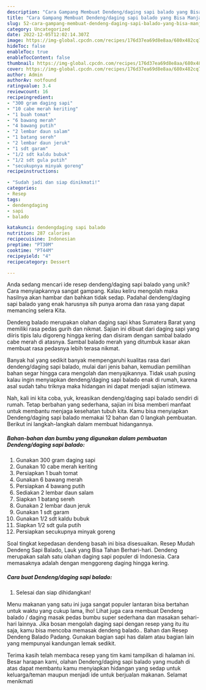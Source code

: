 ```yaml
---
description: "Cara Gampang Membuat Dendeng/daging sapi balado yang Bisa Manjain Lidah"
title: "Cara Gampang Membuat Dendeng/daging sapi balado yang Bisa Manjain Lidah"
slug: 52-cara-gampang-membuat-dendeng-daging-sapi-balado-yang-bisa-manjain-lidah
category: Uncategorized
date: 2022-12-05T12:02:14.307Z
image: https://img-global.cpcdn.com/recipes/176d37ea69d8e8aa/680x482cq70/dendengdaging-sapi-balado-foto-resep-utama.jpg
hideToc: false
enableToc: true
enableTocContent: false
thumbnail: https://img-global.cpcdn.com/recipes/176d37ea69d8e8aa/680x482cq70/dendengdaging-sapi-balado-foto-resep-utama.jpg
cover: https://img-global.cpcdn.com/recipes/176d37ea69d8e8aa/680x482cq70/dendengdaging-sapi-balado-foto-resep-utama.jpg
author: Admin
authorAv: notfound
ratingvalue: 3.4
reviewcount: 16
recipeingredient:
- "300 gram daging sapi"
- "10 cabe merah keriting"
- "1 buah tomat"
- "6 bawang merah"
- "4 bawang putih"
- "2 lembar daun salam"
- "1 batang sereh"
- "2 lembar daun jeruk"
- "1 sdt garam"
- "1/2 sdt kaldu bubuk"
- "1/2 sdt gula putih"
- "secukupnya minyak goreng"
recipeinstructions:

- "Sudah jadi dan siap dinikmati!"
categories:
- Resep
tags:
- dendengdaging
- sapi
- balado

katakunci: dendengdaging sapi balado 
nutrition: 287 calories
recipecuisine: Indonesian
preptime: "PT30M"
cooktime: "PT44M"
recipeyield: "4"
recipecategory: Dessert

---
```





Anda sedang mencari ide resep dendeng/daging sapi balado yang unik? Cara menyiapkannya sangat gampang. Kalau keliru mengolah maka hasilnya akan hambar dan bahkan tidak sedap. Padahal dendeng/daging sapi balado yang enak harusnya sih punya aroma dan rasa yang dapat memancing selera Kita.





Dendeng balado merupakan olahan daging sapi khas Sumatera Barat yang memiliki rasa pedas gurih dan nikmat. Sajian ini dibuat dari daging sapi yang diiris tipis lalu digoreng hingga kering dan disiram dengan sambal balado cabe merah di atasnya. Sambal balado merah yang ditumbuk kasar akan membuat rasa pedasnya lebih terasa nikmat.

Banyak hal yang sedikit banyak mempengaruhi kualitas rasa dari dendeng/daging sapi balado, mulai dari jenis bahan, kemudian pemilihan bahan segar hingga cara mengolah dan menyajikannya. Tidak usah pusing kalau ingin menyiapkan dendeng/daging sapi balado enak di rumah, karena asal sudah tahu triknya maka hidangan ini dapat menjadi sajian istimewa.






Nah, kali ini kita coba, yuk, kreasikan dendeng/daging sapi balado sendiri di rumah. Tetap berbahan yang sederhana, sajian ini bisa memberi manfaat untuk membantu menjaga kesehatan tubuh kita. Kamu bisa menyiapkan Dendeng/daging sapi balado memakai 12 bahan dan 0 langkah pembuatan. Berikut ini langkah-langkah dalam membuat hidangannya.

<!--inarticleads1-->

##### Bahan-bahan dan bumbu yang digunakan dalam pembuatan Dendeng/daging sapi balado:

1. Gunakan 300 gram daging sapi
1. Gunakan 10 cabe merah keriting
1. Persiapkan 1 buah tomat
1. Gunakan 6 bawang merah
1. Persiapkan 4 bawang putih
1. Sediakan 2 lembar daun salam
1. Siapkan 1 batang sereh
1. Gunakan 2 lembar daun jeruk
1. Gunakan 1 sdt garam
1. Gunakan 1/2 sdt kaldu bubuk
1. Siapkan 1/2 sdt gula putih
1. Persiapkan secukupnya minyak goreng


Soal tingkat kepedasan dendeng basah ini bisa disesuaikan. Resep Mudah Dendeng Sapi Balado, Lauk yang Bisa Tahan Berhari-hari. Dendeng merupakan salah satu olahan daging sapi populer di Indonesia. Cara memasaknya adalah dengan menggoreng daging hingga kering. 

<!--inarticleads2-->

##### Cara buat Dendeng/daging sapi balado:


1. Selesai dan siap dihidangkan!

Menu makanan yang satu ini juga sangat populer lantaran bisa bertahan untuk waktu yang cukup lama, lho! Lihat juga cara membuat Dendeng balado / daging masak pedas bumbu super sederhana dan masakan sehari-hari lainnya. Jika bosan mengolah daging sapi dengan resep yang itu itu saja, kamu bisa mencoba memasak dendeng balado.. Bahan dan Resep Dendeng Balado Padang. Gunakan bagian sapi has dalam atau bagian lain yang mempunyai kandungan lemak sedikit. 

Terima kasih telah membaca resep yang tim kami tampilkan di halaman ini. Besar harapan kami, olahan Dendeng/daging sapi balado yang mudah di atas dapat membantu kamu menyiapkan hidangan yang sedap untuk keluarga/teman maupun menjadi ide untuk berjualan makanan. Selamat menikmati
